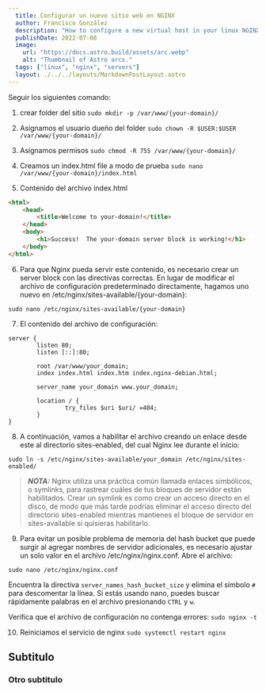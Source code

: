```yaml
---
  title: Configurar un nuevo sitio web en NGINX
  author: Francisco González
  description: "How to configure a new virtual host in your linux NGINX server"
  publishDate: 2022-07-08
  image:
    url: "https://docs.astro.build/assets/arc.webp"
    alt: "Thumbnail of Astro arcs."
  tags: ["linux", "nginx", "servers"]
  layout: ./../../layouts/MarkdownPostLayout.astro
---
```

<!-- # Configurar un nuevo sitio web en NGINX -->

Seguir los siguientes comando:

1. crear folder del sitio
`sudo mkdir -p /var/www/{your-domain}/`

2. Asignamos el usuario dueño del folder
`sudo chown -R $USER:$USER /var/www/{your-domain}/`

3. Asignamos permisos
`sudo chmod -R 755 /var/www/{your-domain}/`

4. Creamos un index.html file a modo de prueba
`sudo nano /var/www/{your-domain}/index.html`

5. Contenido del archivo index.html

```html
<html>
    <head>
        <title>Welcome to your-domain!</title>
    </head>
    <body>
        <h1>Success!  The your-domain server block is working!</h1>
    </body>
</html>
```

6. Para que Nginx pueda servir este contenido, es necesario crear un server block con las directivas correctas. En lugar de modificar el archivo de configuración predeterminado directamente, hagamos uno nuevo en /etc/nginx/sites-available/{your-domain}:

`sudo nano /etc/nginx/sites-available/{your-domain}`

7. El contenido del archivo de configuración:

```nginx
server {
        listen 80;
        listen [::]:80;

        root /var/www/your_domain;
        index index.html index.htm index.nginx-debian.html;

        server_name your_domain www.your_domain;

        location / {
                try_files $uri $uri/ =404;
        }
}
```

8. A continuación, vamos a habilitar el archivo creando un enlace desde este al directorio sites-enabled, del cual Nginx lee durante el inicio:

`sudo ln -s /etc/nginx/sites-available/your_domain /etc/nginx/sites-enabled/`


> **_NOTA:_** Nginx utiliza una práctica común llamada enlaces simbólicos, o symlinks, para rastrear cuáles de tus bloques de servidor están habilitados. Crear un symlink es como crear un acceso directo en el disco, de modo que más tarde podrías eliminar el acceso directo del directorio sites-enabled mientras mantienes el bloque de servidor en sites-available si quisieras habilitarlo.

9. Para evitar un posible problema de memoria del hash bucket que puede surgir al agregar nombres de servidor adicionales, es necesario ajustar un solo valor en el archivo /etc/nginx/nginx.conf. Abre el archivo:

`sudo nano /etc/nginx/nginx.conf`

Encuentra la directiva `server_names_hash_bucket_size` y elimina el símbolo `#` para descomentar la línea. Si estás usando nano, puedes buscar rápidamente palabras en el archivo presionando `CTRL` y `w`.

Verifica que el archivo de configuración no contenga errores: `sudo nginx -t`

10. Reiniciamos el servicio de nginx `sudo systemctl restart nginx`


## Subtitulo

### Otro subtitulo
